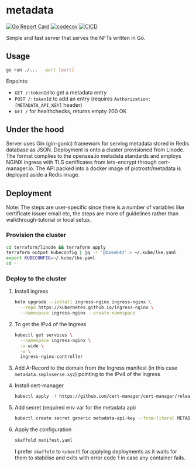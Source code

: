 # metadata

[![Go Report Card](https://goreportcard.com/badge/github.com/piotrostr/metadata)](https://goreportcard.com/report/github.com/piotrostr/metadata)
[![codecov](https://codecov.io/gh/piotrostr/metadata/branch/master/graph/badge.svg?token=bJwa6Sf4Z7)](https://codecov.io/gh/piotrostr/metadata)
[![CICD](https://github.com/piotrostr/metadata/actions/workflows/main.yml/badge.svg)](https://github.com/piotrostr/metadata/actions)

Simple and fast server that serves the NFTs written in Go.

## Usage

```bash
go run ./... --port [port]
```

Enpoints:

- `GET /:tokenId` to get a metadata entry
- `POST /:tokenId`
  to add an entry (requires `Authorization: [METADATA_API_KEY]` header)
- `GET /` for healthchecks, returns empty 200 OK

## Under the hood

Server uses Gin (gin-gonic) framework for serving metadata stored in Redis
database as JSON. Deployment is onto a cluster provisioned from Linode. The
format complies to the opensea.io metadata standards and employs NGINX ingress
with TLS certificates from lets-encrypt through cert-manager.io. The API packed
into a docker image of piotrostr/metadata is deployed aside a Redis image.

## Deployment

Note: The steps are user-specific since there is a number of variables like
certificate issuer email etc, the steps are more of guidelines rather than
walkthrough-tutorial or local setup.

### Provision the cluster

```sh
cd terraform/linode && terraform apply
terraform output kubeconfig | jq -r '@base64d' > ~/.kube/lke.yaml
export KUBECONFIG=~/.kube/lke.yaml
cd -
```

### Deploy to the cluster

1. Install ingress

   ```sh
   helm upgrade --install ingress-nginx ingress-nginx \
     --repo https://kubernetes.github.io/ingress-nginx \
     --namespace ingress-nginx --create-namespace
   ```

2. To get the IPv4 of the Ingress

   ```sh
   kubectl get services \
     --namespace ingress-nginx \
     -o wide \
     -w \
     ingress-nginx-controller
   ```

3. Add A-Record to the domain from the Ingress manifest (in this case
   `metadata.smplvserse.xyz`) pointing to the IPv4 of the Ingress

4. Install cert-manager

   ```sh
   kubectl apply -f https://github.com/cert-manager/cert-manager/releases/download/v1.8.0/cert-manager.yaml
   ```

5. Add secret (required env var for the metadata api)

   ```sh
   kubectl create secret generic metadata-api-key --from-literal METADATA_API_KEY=[secret]
   ```

6. Apply the configuration

   ```sh
   skaffold manifest.yaml
   ```

   I prefer `skaffold` to `kubectl` for applying deployments as it waits
   for them to stabilise and exits with error code 1 in case any container
   fails.
